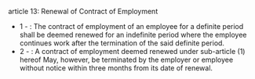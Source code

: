article 13: Renewal of Contract of Employment

<ul>
			<li>1 - : The contract of employment of an employee for a definite period shall be deemed renewed for an indefinite period where the employee continues work after the termination of the said definite period.<ul>
			</ul></li>			<li>2 - : A contract of employment deemed renewed under sub-article (1) hereof May, however, be terminated by the employer or employee without notice within three months from its date of renewal.<ul>
			</ul></li></ul>